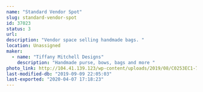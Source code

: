 ```yaml
---
name: "Standard Vendor Spot"
slug: standard-vendor-spot
id: 37023
status: 3
url: 
description: "Vendor space selling handmade bags. "
location: Unassigned
maker:
  - name: "Tiffany Mitchell Designs"
    description: "Handmade purse, bows, bags and more "
photo_link: http://104.41.139.123/wp-content/uploads/2019/08/C0253EC1-7296-4E87-BB22-ECE8381D038A-1024x600.png
last-modified-db: "2019-09-09 22:05:03"
last-exported: "2020-04-07 17:18:23"
---
```


